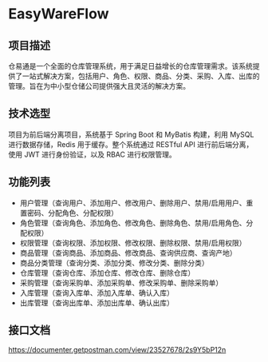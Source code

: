 # EasyWareFlow

## 项目描述

仓易通是一个全面的仓库管理系统，用于满足日益增长的仓库管理需求。该系统提供了一站式解决方案，包括用户、角色、权限、商品、分类、采购、入库、出库的管理。旨在为中小型仓储公司提供强大且灵活的解决方案。

## 技术选型

项目为前后端分离项目，系统基于 Spring Boot 和 MyBatis 构建，利用 MySQL 进行数据存储，Redis 用于缓存。整个系统通过 RESTful API 进行前后端分离，使用 JWT 进行身份验证，以及 RBAC 进行权限管理。

## 功能列表

- 用户管理（查询用户、添加用户、修改用户、删除用户、禁用/启用用户、重置密码、分配角色、分配权限）
- 角色管理（查询角色、添加角色、修改角色、删除角色、禁用/启用角色、分配权限）
- 权限管理（查询权限、添加权限、修改权限、删除权限、禁用/启用权限）
- 商品管理（查询商品、添加商品、修改商品、查询供应商、查询产地）
- 商品分类管理（查询分类、添加分类、修改分类、删除分类）
- 仓库管理（查询仓库、添加仓库、修改仓库、删除仓库）
- 采购管理（查询采购单、添加采购单、修改采购单、删除采购单）
- 入库管理（查询入库单、添加入库单、确认入库）
- 出库管理（查询出库单、添加出库单、确认出库）

## 接口文档

https://documenter.getpostman.com/view/23527678/2s9Y5bP12n

